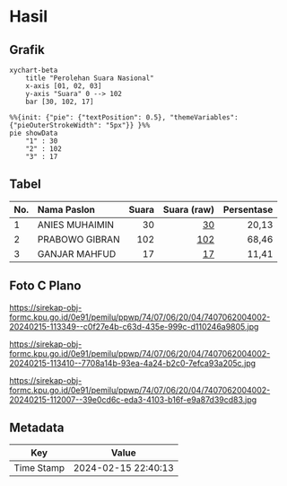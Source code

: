 # Hasil

## Grafik

```mermaid
xychart-beta
    title "Perolehan Suara Nasional"
    x-axis [01, 02, 03]
    y-axis "Suara" 0 --> 102
    bar [30, 102, 17]
```

```mermaid
%%{init: {"pie": {"textPosition": 0.5}, "themeVariables": {"pieOuterStrokeWidth": "5px"}} }%%
pie showData
    "1" : 30
    "2" : 102
    "3" : 17
```

## Tabel

| No. | Nama Paslon    | Suara | Suara (raw) | Persentase |
|:--- |:-------------- | -----:| -----------:| ----------:|
| 1   | ANIES MUHAIMIN | 30    | [30][p-1]   | 20,13      |
| 2   | PRABOWO GIBRAN | 102   | [102][p-2]  | 68,46      |
| 3   | GANJAR MAHFUD  | 17    | [17][p-3]   | 11,41      |


[p-1]: https://github.com/gigit-pemilu/pemilu-2024/blob/main/pilpres/hitung-suara/sub/74-sulawesi-tenggara/sub/07-wakatobi/sub/06-kaledupa-selatan/sub/2004-langge/sub/002-tps/sub/paslon-1.txt
[p-2]: https://github.com/gigit-pemilu/pemilu-2024/blob/main/pilpres/hitung-suara/sub/74-sulawesi-tenggara/sub/07-wakatobi/sub/06-kaledupa-selatan/sub/2004-langge/sub/002-tps/sub/paslon-2.txt
[p-3]: https://github.com/gigit-pemilu/pemilu-2024/blob/main/pilpres/hitung-suara/sub/74-sulawesi-tenggara/sub/07-wakatobi/sub/06-kaledupa-selatan/sub/2004-langge/sub/002-tps/sub/paslon-3.txt

## Foto C Plano

https://sirekap-obj-formc.kpu.go.id/0e91/pemilu/ppwp/74/07/06/20/04/7407062004002-20240215-113349--c0f27e4b-c63d-435e-999c-d110246a9805.jpg

https://sirekap-obj-formc.kpu.go.id/0e91/pemilu/ppwp/74/07/06/20/04/7407062004002-20240215-113410--7708a14b-93ea-4a24-b2c0-7efca93a205c.jpg

https://sirekap-obj-formc.kpu.go.id/0e91/pemilu/ppwp/74/07/06/20/04/7407062004002-20240215-112007--39e0cd6c-eda3-4103-b16f-e9a87d39cd83.jpg


## Metadata

| Key        | Value               |
| ---------- | ------------------- |
| Time Stamp | 2024-02-15 22:40:13 |



